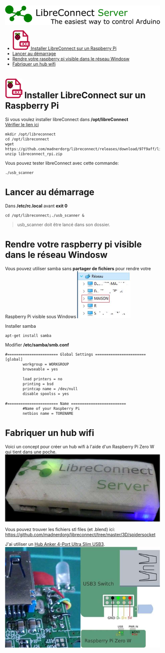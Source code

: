 [![LibreConnect Banner](../img/libreconnect_banner.png)](https://github.com/madnerdorg/libreconnect/)

<!-- TOC -->

- [![Raspberry Pi](../img/rpi_exe.png) Installer LibreConnect sur un Raspberry Pi](#raspberry-piimgrpi_exepng-installer-libreconnect-sur-un-raspberry-pi)
- [Lancer au démarrage](#lancer-au-démarrage)
- [Rendre votre raspberry pi visible dans le réseau Windosw](#rendre-votre-raspberry-pi-visible-dans-le-réseau-windosw)
- [Fabriquer un hub wifi](#fabriquer-un-hub-wifi)

<!-- /TOC -->

# ![Raspberry Pi](../img/rpi_exe.png) Installer LibreConnect sur un Raspberry Pi
Si vous voulez installer libreConnect dans **/opt/libreConnect**    
[Vérifier le lien ici](https://github.com/madnerdorg/libreconnect/releases)
```
mkdir /opt/libreconnect
cd /opt/libreconnect
wget https://github.com/madnerdorg/libreconnect/releases/download/97f9aff/libreconnect_rpi.zip
unzip libreconnect_rpi.zip
```
Vous pouvez tester libreConnect avec cette commande:
```
./usb_scanner
```

# Lancer au démarrage
Dans **/etc/rc.local** avant **exit 0**
```
cd /opt/libreconnect;./usb_scanner &
```
> usb_scanner doit être lancé dans son dossier.

# Rendre votre raspberry pi visible dans le réseau Windosw
Vous pouvez utiliser samba sans **partager de fichiers** pour rendre votre Raspberry Pi visible sous Windows
![Netbios](../img/netbios.jpg)

Installer samba
```
apt-get install samba
```
Modifier **/etc/samba/smb.conf**
```
#======================= Global Settings =======================
[global]
        workgroup = WORKGROUP
        browseable = yes
        
        load printers = no
		printing = bsd
		printcap name = /dev/null
		disable spoolss = yes

#======================= Name =========================
        #Name of your Raspberry Pi
        netbios name = TORENAME
```

# Fabriquer un hub wifi
Voici un concept pour créer un hub wifi à l'aide d'un Raspberry Pi Zero W qui tient dans une poche.
![Rpi Zero](../img/libreconnect_rpizero.jpg)

Vous pouvez trouver les fichiers stl files (et .blend) ici: https://github.com/madnerdorg/libreconnect/tree/master/3D/spidersocket

J'ai utiliser un [Hub Anker 4-Port Ultra Slim USB3](https://www.anker.com/products/A7517011).    
![Soldering usb hub on a Raspberry Pi Zero](../img/lc_rpizero_solderankerusb.jpg)

